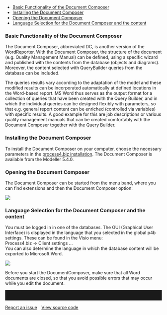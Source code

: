 -   [Basic Functionality of the Document Composer](#basic-functionality-of-the-document-composer)
-   [Installing the Document Composer](#installing-the-document-composer)
-   [Opening the Document Composer](#opening-the-document-composer)
-   [Language Selection for the Document Composer and the content](#language-selection-for-the-document-composer-and-the-content)

### Basic Functionality of the Document Composer

The Document Composer, abbreviated DC, is another version of the
WordReporter. With the Document Composer, the structure of the document
(e.g. Quality Management Manual) can be defined, using a specific wizard
and published with the contents from the database (objects and
diagrams). Moreover, the content selected with QueryBuilder queries from
the database can be included.

The queries results vary according to the adaptation of the model and
these modified results can be incorporated automatically at defined
locations in the Word-based report. MS Word thus serves as the output
format for a collection of queries that have been created with the Query
Builder, and in which the individual queries can be designed flexibly
with parameters, so that e.g. general report content can be enriched
(controlled via variables) with specific results. A good example for
this are job descriptions or various quality management manuals that can
be created comfortably with the Document Composer together with the
Query Builder.


### Installing the Document Composer

To install the Document Composer on your computer, choose the necessary
parameters in the [process4.biz installation](installation-requirements). The Document Composer is available from the Modeller 5.4.0.

### Opening the Document Composer

The Document Composer can be started from the menu band, where you can
find extensions and then the Document Composer option:

![](//images.ctfassets.net/utx1h0gfm1om/5DBcZoxxjUmWC0wCgeMguQ/a18c26d75756de21acf22bf1f300ab8b/329505.png)

### Language Selection for the Document Composer and the content

You must be logged in in one of the databases. The GUI (Graphical User
Interface) is displayed in the language that you selected in the global
p4b settings. These can be found in the Visio menu:  
Process4.biz -&gt; Client settings ...  
You can also determine the language in which the database content will
be exported to Microsoft Word. 

![](//images.ctfassets.net/utx1h0gfm1om/4IJz86FIo8Y2QamAA6kkce/a175b0b0d4eef4477cfb6299458bd807/329499.png)

Before you start the DocumentComposer, make sure that all Word documents
are closed, so that you avoid possible errors that may occur while you
edit the document.

<hr style="padding-top:2rem" />
<a href="https://github.com/process4/docs/issues" target="_blank" class="bgw btn btn-primary btn-lg shadow-sm">Report an issue</a>
<a href="https://github.com/process4/docs" target="_blank" class="bgw btn btn-primary btn-lg shadow-sm" style="margin-left:10px;">View source code</a>